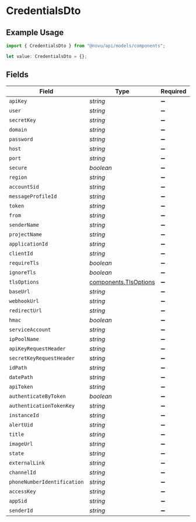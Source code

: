 # CredentialsDto

## Example Usage

```typescript
import { CredentialsDto } from "@novu/api/models/components";

let value: CredentialsDto = {};
```

## Fields

| Field                                                          | Type                                                           | Required                                                       | Description                                                    |
| -------------------------------------------------------------- | -------------------------------------------------------------- | -------------------------------------------------------------- | -------------------------------------------------------------- |
| `apiKey`                                                       | *string*                                                       | :heavy_minus_sign:                                             | N/A                                                            |
| `user`                                                         | *string*                                                       | :heavy_minus_sign:                                             | N/A                                                            |
| `secretKey`                                                    | *string*                                                       | :heavy_minus_sign:                                             | N/A                                                            |
| `domain`                                                       | *string*                                                       | :heavy_minus_sign:                                             | N/A                                                            |
| `password`                                                     | *string*                                                       | :heavy_minus_sign:                                             | N/A                                                            |
| `host`                                                         | *string*                                                       | :heavy_minus_sign:                                             | N/A                                                            |
| `port`                                                         | *string*                                                       | :heavy_minus_sign:                                             | N/A                                                            |
| `secure`                                                       | *boolean*                                                      | :heavy_minus_sign:                                             | N/A                                                            |
| `region`                                                       | *string*                                                       | :heavy_minus_sign:                                             | N/A                                                            |
| `accountSid`                                                   | *string*                                                       | :heavy_minus_sign:                                             | N/A                                                            |
| `messageProfileId`                                             | *string*                                                       | :heavy_minus_sign:                                             | N/A                                                            |
| `token`                                                        | *string*                                                       | :heavy_minus_sign:                                             | N/A                                                            |
| `from`                                                         | *string*                                                       | :heavy_minus_sign:                                             | N/A                                                            |
| `senderName`                                                   | *string*                                                       | :heavy_minus_sign:                                             | N/A                                                            |
| `projectName`                                                  | *string*                                                       | :heavy_minus_sign:                                             | N/A                                                            |
| `applicationId`                                                | *string*                                                       | :heavy_minus_sign:                                             | N/A                                                            |
| `clientId`                                                     | *string*                                                       | :heavy_minus_sign:                                             | N/A                                                            |
| `requireTls`                                                   | *boolean*                                                      | :heavy_minus_sign:                                             | N/A                                                            |
| `ignoreTls`                                                    | *boolean*                                                      | :heavy_minus_sign:                                             | N/A                                                            |
| `tlsOptions`                                                   | [components.TlsOptions](../../models/components/tlsoptions.md) | :heavy_minus_sign:                                             | N/A                                                            |
| `baseUrl`                                                      | *string*                                                       | :heavy_minus_sign:                                             | N/A                                                            |
| `webhookUrl`                                                   | *string*                                                       | :heavy_minus_sign:                                             | N/A                                                            |
| `redirectUrl`                                                  | *string*                                                       | :heavy_minus_sign:                                             | N/A                                                            |
| `hmac`                                                         | *boolean*                                                      | :heavy_minus_sign:                                             | N/A                                                            |
| `serviceAccount`                                               | *string*                                                       | :heavy_minus_sign:                                             | N/A                                                            |
| `ipPoolName`                                                   | *string*                                                       | :heavy_minus_sign:                                             | N/A                                                            |
| `apiKeyRequestHeader`                                          | *string*                                                       | :heavy_minus_sign:                                             | N/A                                                            |
| `secretKeyRequestHeader`                                       | *string*                                                       | :heavy_minus_sign:                                             | N/A                                                            |
| `idPath`                                                       | *string*                                                       | :heavy_minus_sign:                                             | N/A                                                            |
| `datePath`                                                     | *string*                                                       | :heavy_minus_sign:                                             | N/A                                                            |
| `apiToken`                                                     | *string*                                                       | :heavy_minus_sign:                                             | N/A                                                            |
| `authenticateByToken`                                          | *boolean*                                                      | :heavy_minus_sign:                                             | N/A                                                            |
| `authenticationTokenKey`                                       | *string*                                                       | :heavy_minus_sign:                                             | N/A                                                            |
| `instanceId`                                                   | *string*                                                       | :heavy_minus_sign:                                             | N/A                                                            |
| `alertUid`                                                     | *string*                                                       | :heavy_minus_sign:                                             | N/A                                                            |
| `title`                                                        | *string*                                                       | :heavy_minus_sign:                                             | N/A                                                            |
| `imageUrl`                                                     | *string*                                                       | :heavy_minus_sign:                                             | N/A                                                            |
| `state`                                                        | *string*                                                       | :heavy_minus_sign:                                             | N/A                                                            |
| `externalLink`                                                 | *string*                                                       | :heavy_minus_sign:                                             | N/A                                                            |
| `channelId`                                                    | *string*                                                       | :heavy_minus_sign:                                             | N/A                                                            |
| `phoneNumberIdentification`                                    | *string*                                                       | :heavy_minus_sign:                                             | N/A                                                            |
| `accessKey`                                                    | *string*                                                       | :heavy_minus_sign:                                             | N/A                                                            |
| `appSid`                                                       | *string*                                                       | :heavy_minus_sign:                                             | N/A                                                            |
| `senderId`                                                     | *string*                                                       | :heavy_minus_sign:                                             | N/A                                                            |
